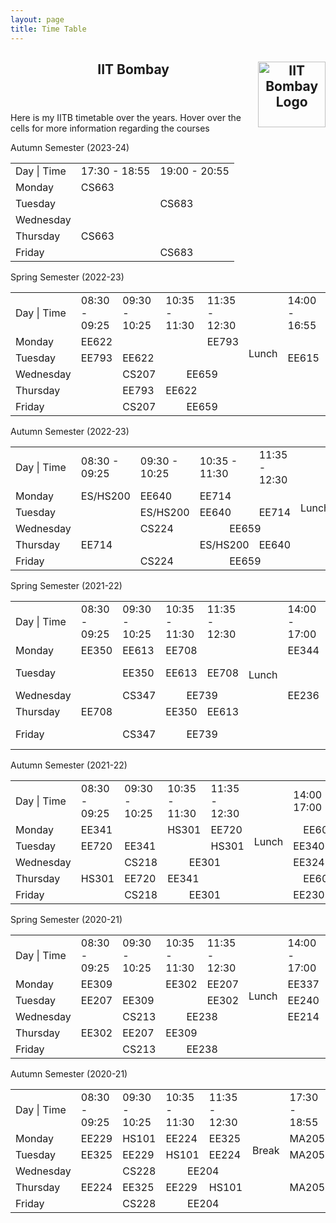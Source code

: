 ```yaml
---
layout: page
title: Time Table
---
```

<div class="content">
    <header>
        <h2>IIT Bombay <a href="http://www.iitb.ac.in/"><img class="inversion" src="{{ site.url }}/website-assets/iitb-logo.png" alt="IIT Bombay Logo" style="width:107.72px;height:105px;" align="right"/></a>
        </h2>
    </header>
</div>
<p>Here is my IITB timetable over the years. Hover over the cells for more information regarding the courses</p>
<!------------------------ Autumn Semester 23-24 ------------------------>
<p>Autumn Semester (2023-24)</p>
<div class="table-wrapper" id="time-table">
    <table class="alt">
        <tr>
            <td>Day | Time</td>
            <td>17:30 - 18:55</td>
            <td>19:00 - 20:55</td>
        </tr>
        <tr>
            <td>Monday</td>
            <td title="Fundamentals of Digital Image Processing&#010;Prof: Ajit Rajwade&#010;Room: LH 101">CS663</td>
            <td title="Free?"></td>
        </tr>
        <tr>
            <td>Tuesday</td>
            <td title="Free?"></td>
            <td title="Advanced Computer Architechture&#010;Prof: Biswabandan Panda&#010;Room: CS 103">CS683</td>
        </tr>    
        <tr>
            <td>Wednesday</td>
            <td title="Free?"></td>
            <td title="Free?"></td>
        </tr>    
        <tr>
            <td>Thursday</td>
            <td title="Fundamentals of Digital Image Processing&#010;Prof: Ajit Rajwade&#010;Room: LH 101">CS663</td>
            <td title="Free?"></td>
        </tr>    
        <tr>
            <td>Friday</td>
            <td title="Free?"></td>
            <td title="Advanced Computer Architechture&#010;Prof: Biswabandan Panda&#010;Room: CS 103">CS683</td>
        </tr>    
    </table>
</div>
<!------------------------ Spring Semester 22-23 ------------------------>
<p>Spring Semester (2022-23)</p>
<div class="table-wrapper" id="time-table">
    <table class="alt">
        <tr>
            <td>Day | Time</td>
            <td>08:30 - 09:25</td>
            <td>09:30 - 10:25</td>
            <td colspan="2">10:35 - 11:30</td>
            <td>11:35 - 12:30</td>
            <td rowspan="6" style="vertical-align : middle;">Lunch</td>
            <td colspan="3">14:00 - 16:55</td>
            <td rowspan="6" style="vertical-align : middle;">Snacks</td>
            <td>19:00 - 20:25</td>        
        </tr>
        <tr>
            <td>Monday</td>
            <td title="Optimal Control Systems&#010;Prof: Pillai Harish&#010;Room: LT 102">EE622</td>
            <td colspan="3" title="Free?"></td>
            <td title="Topics in Cryptology&#010;Prof: Sule V.R.&#010;Room: LT 101">EE793</td>
            <td colspan="3" title="Free?"></td>
            <td title="Large Sparse Matrix Computations&#010;Prof: Soman S.A.&#010;Room: EEG-001">EE710</td>
        </tr>
        <tr>
            <td>Tuesday</td>
            <td title="Topics in Cryptology&#010;Prof: Sule V.R.&#010;Room: LT 101">EE793</td>
            <td title="Optimal Control Systems&#010;Prof: Pillai Harish&#010;Room: LT 102">EE622</td>
            <td colspan="3" title="Free?"></td>
            <td colspan="3" title="Control and Computational Laboratory&#010;Prof: Debasattam Pal&#010;Room: CC Lab (2nd floor)">EE615</td>
            <td title="Free?"></td>
        </tr>    
        <tr>
            <td>Wednesday</td>
            <td title="Free?"></td>
            <td colspan="2" title="Discrete Structures&#010;Prof: Manoj Prabhakaran&#010;Room: CC 103">CS207</td>
            <td colspan="2" title="Introduction to Stochastic Optimization&#010;Prof: Vivek Borkar&#010;Room: LC 001">EE659</td>
            <td colspan="3" title="Free?"></td>
            <td title="Free?"></td>
        </tr>    
        <tr>
            <td>Thursday</td>
            <td title="Free?"></td>
            <td title="Topics in Cryptology&#010;Prof: Sule V.R.&#010;Room: LT 101">EE793</td>
            <td colspan="2" title="Optimal Control Systems&#010;Prof: Pillai Harish&#010;Room: LT 102">EE622</td>
            <td title="Free?"></td>
            <td colspan="3" title="Free?"></td>
            <td title="Large Sparse Matrix Computations&#010;Prof: Soman S.A.&#010;Room: EEG-001">EE710</td>
        </tr>    
        <tr>
            <td>Friday</td>
            <td title="Free?"></td>
            <td colspan="2" title="Discrete Structures&#010;Prof: Manoj Prabhakaran&#010;Room: CC 103">CS207</td>
            <td colspan="2" title="Introduction to Stochastic Optimization&#010;Prof: Vivek Borkar&#010;Room: LC 001">EE659</td>
            <td colspan="3" title="Free?"></td>
            <td title="Free?"></td>
        </tr>    
    </table>
</div>
<!------------------------ Autumn Semester 22-23 ------------------------>
<p>Autumn Semester (2022-23)</p>
<div class="table-wrapper" id="time-table">
    <table class="alt">
        <tr>
            <td>Day | Time</td>
            <td>08:30 - 09:25</td>
            <td>09:30 - 10:25</td>
            <td colspan="2">10:35 - 11:30</td>
            <td>11:35 - 12:30</td>
            <td rowspan="6" style="vertical-align : middle;">Lunch</td>
            <td colspan="3">15:30 - 16:55</td>
            <td rowspan="6" style="vertical-align : middle;">Snacks</td>
            <td>17:30 - 18:55</td>        
        </tr>
        <tr>
            <td>Monday</td>
            <td title="Environment Studies&#010;Prof: Swatantra Pratap Singh&#010;Prof: Virendra Sethi&#010;Prof: Srinidhi Balasubramanian&#010;Prof: Ratikanta Panda&#010;Prof: Rama Pal&#010;Prof: Mahendra Dindayal Shahare&#010;Room: LH 101">ES/HS200</td>
            <td title="Multivariable Control Systems&#010;Prof: Harish Pillai&#010;Room: EEG-103">EE640</td>
            <td colspan="2" title="Behavioral Theory of Systems&#010;Prof: Debasattam Pal&#010;Room: EEG-103">EE714</td>
            <td title="Free?"></td>
            <td colspan="3" title="Free?"></td>
            <td title="Applied Linear Algebra&#010;Prof: Dwaipayan Mukherjee&#010;Room: EEG-101">EE635</td>
        </tr>
        <tr>
            <td>Tuesday</td>
            <td title="Free?"></td>
            <td title="Environment Studies&#010;Prof: Swatantra Pratap Singh&#010;Prof: Virendra Sethi&#010;Prof: Srinidhi Balasubramanian&#010;Prof: Ratikanta Panda&#010;Prof: Rama Pal&#010;Prof: Mahendra Dindayal Shahare&#010;Room: LH 101">ES/HS200</td>
            <td colspan="2" title="Multivariable Control Systems&#010;Prof: Harish Pillai&#010;Room: EEG-103" col40an="2">EE640</td>
            <td title="Behavioral Theory of Systems&#010;Prof: Debasattam Pal&#010;Room: EEG-103">EE714</td>
            <td colspan="3" title="Game Theory and Algorithmic Mechanism Design&#010;Prof: Swaprava Nath&#010;Room: CC 103">CS6001</td>
            <td title="Free?"></td>
        </tr>    
        <tr>
            <td>Wednesday</td>
            <td title="Free?"></td>
            <td colspan="2" title="Computer Networks&#010;Prof: Vinay Ribeiro&#010;Room: VMCC33">CS224</td>
            <td colspan="2" title="A First Course in Optimization&#010;Prof: Vivek Borkar&#010;Room: EEG-002">EE659</td>
            <td colspan="3" title="Free?"></td>
            <td title="Free?"></td>
        </tr>    
        <tr>
            <td>Thursday</td>
            <td title="Behavioral Theory of Systems&#010;Prof: Debasattam Pal&#010;Room: EEG-103">EE714</td>
            <td title="Free?"></td>
            <td colspan="2" title="Environment Studies&#010;Prof: Swatantra Pratap Singh&#010;Prof: Virendra Sethi&#010;Prof: Srinidhi Balasubramanian&#010;Prof: Ratikanta Panda&#010;Prof: Rama Pal&#010;Prof: Mahendra Dindayal Shahare&#010;Room: LH 101">ES/HS200</td>
            <td title="Multivariable Control Systems&#010;Prof: Harish Pillai&#010;Room: EEG-103">EE640</td>
            <td colspan="3" title="Free?"></td>
            <td title="Applied Linear Algebra&#010;Prof: Dwaipayan Mukherjee&#010;Room: EEG-101">EE635</td>
        </tr>    
        <tr>
            <td>Friday</td>
            <td title="Free?"></td>
            <td colspan="2" title="Computer Networks&#010;Prof: Vinay Ribeiro&#010;Room: VMCC33">CS224</td>
            <td colspan="2" title="A First Course in Optimization&#010;Prof: Vivek Borkar&#010;Room: EEG-002">EE659</td>
            <td colspan="3" title="Game Theory and Algorithmic Mechanism Design&#010;Prof: Swaprava Nath&#010;Room: CC 103">CS6001</td>
            <td title="Free?"></td>
        </tr>    
    </table>
</div>
<!------------------------ Spring Semester 21-22 ------------------------>
<p>Spring Semester (2021-22)</p>
<div class="table-wrapper" id="time-table">
    <table class="alt">
        <tr>
            <td>Day | Time</td>
            <td>08:30 - 09:25</td>
            <td>09:30 - 10:25</td>
            <td colspan="2">10:35 - 11:30</td>
            <td>11:35 - 12:30</td>
            <td rowspan="6" style="vertical-align : middle;">Lunch</td>
            <td colspan="3" width="20%">14:00 - 17:00</td>
            <td rowspan="6" style="vertical-align : middle;">Snacks</td>
            <td>17:30 - 18:55</td>        
        </tr>
        <tr>
            <td>Monday</td>
            <td title="Technical Communication - I&#010;Prof: Kulkarni S V">EE350</td>
            <td title="Nonlinear Dynamical Systems&#010;Prof: Debasattam Pal">EE613</td>
            <td colspan="2" title="Information Theory and Coding&#010;Prof: Sibi Raj B. Pillai">EE708</td>
            <td title="Free?"></td>
            <td colspan="3" title="Electronics Design Lab&#010;Prof: J. John">EE344</td>
            <td title="Free?"></td>
        </tr>
        <tr>
            <td>Tuesday</td>
            <td title="Free?"></td>
            <td title="Technical Communication - I&#010;Prof: Kulkarni S V">EE350</td>
            <td title="Nonlinear Dynamical Systems&#010;Prof: Debasattam Pal" colspan="2">EE613</td>
            <td title="Information Theory and Coding&#010;Prof: Sibi Raj B. Pillai">EE708</td>
            <td colspan="3" title="Free?"></td>
            <td title="Formal Methods in Machine Learning&#010;Supratik Chakraborty">CS 781</td>
        </tr>    
        <tr>
            <td>Wednesday</td>
            <td title="Free?"></td>
            <td colspan="2" title="Operating Systems&#010;Prof: Mythili Vutukuru">CS347</td>
            <td colspan="2" title="Processor Design&#010;Virendra Singh">EE739</td>
            <td colspan="3" title="Electronic Devices Laboratory&#010;Prof: Udayan Ganguli&#010;Prof: Saurabh Lodha">EE236</td>
            <td title="Free?"></td>
        </tr>    
        <tr>
            <td>Thursday</td>
            <td title="Information Theory and Coding&#010;Prof: Sibi Raj B. Pillai">EE708</td>
            <td title="Free?"></td>
            <td colspan="2" title="Technical Communication - I&#010;Prof: Kulkarni S V">EE350</td>
            <td title="Nonlinear Dynamical Systems&#010;Prof: Debasattam Pal">EE613</td>
            <td colspan="3" title="Free?"></td>
            <td title="Free?"></td>
        </tr>    
        <tr>
            <td>Friday</td>
            <td title="Free?"></td>
            <td colspan="2" title="Operating Systems&#010;Prof: Mythili Vutukuru">CS347</td>
            <td colspan="2" title="Processor Design&#010;Virendra Singh">EE739</td>
            <td colspan="3" title="Free?"></td>
            <td title="Formal Methods in Machine Learning&#010;Supratik Chakraborty">CS 781</td>
        </tr>    
    </table>
</div>
<!------------------------ Autumn Semester 21-22 ------------------------>
<p>Autumn Semester (2021-22)</p>
<div class="table-wrapper" id="time-table">
    <table class="alt">
        <tr>
            <td>Day | Time</td>
            <td>08:30 - 09:25</td>
            <td>09:30 - 10:25</td>
            <td colspan="2">10:35 - 11:30</td>
            <td>11:35 - 12:30</td>
            <td rowspan="6" style="vertical-align : middle;">Lunch</td>
            <td colspan="3" width="20%">14:00 - 17:00</td>
            <td rowspan="6" style="vertical-align : middle;">Snacks</td>
            <td>19:00 - 20:30</td>        
        </tr>
        <tr>
            <td>Monday</td>
            <td title="Communication Systems - I&#010;Prof: Gaurav Kasbekar&#010;Prof: Shabbir Merchant">EE341</td>
            <td title="Free?"></td>
            <td colspan="2" title="Philosophy&#010;Prof: R. K. Panda">HS301</td>
            <td title="An Introduction to Number Theory and Cryptography&#010;Prof: Virendra Sule">EE720</td>
            <td width="10%" colspan="2" title="Free?"></td>
            <td title="Error Correcting Codes&#010;Prof: Nikhil Karamchandani">EE605</td>
            <td title="Foundations of Intelligent and Learning Agents&#010;Prof: Shivaram Kalyanakrishnan">CS747</td>
        </tr>
        <tr>
            <td>Tuesday</td>
            <td title="An Introduction to Number Theory and Cryptography&#010;Prof: Virendra Sule">EE720</td>
            <td title="Communication Systems - I&#010;Prof: Gaurav Kasbekar&#010;Prof: Shabbir Merchant">EE341</td>
            <td title="Free?" colspan="2"></td>
            <td title="Philosophy&#010;Prof: R. K. Panda">HS301</td>
            <td colspan="3" title="Communications Lab&#010;Prof: Jayakrishnan Nair">EE340</td>
            <td title="Free?"></td>
        </tr>    
        <tr>
            <td>Wednesday</td>
            <td title="Free?"></td>
            <td colspan="2" title="Design and Analysis of Algorithms&#010;Prof: Abhiram Ranade">CS218</td>
            <td colspan="2" title="Electromagnetic Waves&#010;Prof: Kasturi Saha&#010;Prof: R K Shevgaonkar">EE301</td>
            <td colspan="3" title="Control Systems Lab&#010;Prof: Madhu Belur&#010;Prof: Debasattam Pal">EE324</td>
            <td title="Free?"></td>
        </tr>    
        <tr>
            <td>Thursday</td>
            <td title="Philosophy&#010;Prof: R. K. Panda">HS301</td>
            <td title="An Introduction to Number Theory and Cryptography&#010;Prof: Virendra Sule">EE720</td>
            <td colspan="2" title="Communication Systems - I&#010;Prof: Gaurav Kasbekar&#010;Prof: Shabbir Merchant">EE341</td>
            <td title="Free?"></td>
            <td width="10%" colspan="2" title="Free?"></td>
            <td title="Error Correcting Codes&#010;Prof: Nikhil Karamchandani">EE605</td>
            <td title="Foundations of Intelligent and Learning Agents&#010;Prof: Shivaram Kalyanakrishnan">CS747</td>
        </tr>    
        <tr>
            <td>Friday</td>
            <td title="Free?"></td>
            <td colspan="2" title="Design and Analysis of Algorithms&#010;Prof: Abhiram Ranade">CS218</td>
            <td colspan="2" title="Electromagnetic Waves&#010;Prof: Kasturi Saha&#010;Prof: R K Shevgaonkar">EE301</td>
            <td colspan="3" title="Analog Circuits Lab&#010;Prof: Joseph John">EE230</td>
            <td title="Free?"></td>
        </tr>    
    </table>
</div>
<!------------------------ Spring Semester 20-21 ------------------------>
<p>Spring Semester (2020-21)</p>
<div class="table-wrapper" id="time-table">
    <table class="alt">
        <tr>
            <td>Day | Time</td>
            <td>08:30 - 09:25</td>
            <td>09:30 - 10:25</td>
            <td colspan="2">10:35 - 11:30</td>
            <td>11:35 - 12:30</td>
            <td rowspan="6" style="vertical-align : middle;">Lunch</td>
            <td width="20%">14:00 - 17:00</td>
            <td rowspan="6" style="vertical-align : middle;">Snacks</td>
            <td>17:30 - 18:55</td>
        </tr>
        <tr>
            <td>Monday</td>
            <td title="Microprocessors&#010;Prof: Sharma Dinesh">EE309</td>
            <td title="Free?"></td>
            <td title="Control Systems&#010;Prof: Dwaipayan Mukherjee" colspan="2">EE302</td>
            <td title="Electronic Devices and Circuits&#010;Prof: M. B. Patil">EE207</td>
            <td title="Microprocessors Laboratory&#010;Prof: V Raj Babu&#010;Prof:S. Vijayakumaran&#010;Prof: Patkar Sachin">EE337</td>
            <td title="Matrix Computations&#010;Prof: Debasattam Pal ">EE636</td>
        </tr>
        <tr>
            <td>Tuesday</td>
            <td title="Electronic Devices and Circuits&#010;Prof: M. B. Patil">EE207</td>
            <td title="Microprocessors&#010;Prof: Sharma Dinesh">EE309</td>
            <td title="Free?" colspan="2"></td>
            <td title="Control Systems&#010;Prof: Dwaipayan Mukherjee">EE302</td>
            <td title="Power Engineering Lab&#010;Prof: Fernandes B.G.&#010;Prof: Sandeep Anand&#010;Prof: Prashant Navalkar">EE240</td>
            <td title="Free?"></td>
        </tr>    
        <tr>
            <td>Wednesday</td>
            <td title="Free?"></td>
            <td title="Data Structures and Algorithms&#010;Prof: Sharat Chandran" colspan="2">CS213</td>
            <td title="Power Engineering - II&#010;Prof: Chatterjee Kishore&#010;Prof: Anshuman Shukla" colspan="2">EE238</td>
            <td title="Digital Circuits Lab&#010;Prof: M.Shojaei Baghini">EE214</td>
            <td title="Free?"></td>
        </tr>    
        <tr>
            <td>Thursday</td>
            <td title="Control Systems&#010;Prof: Dwaipayan Mukherjee">EE302</td>
            <td title="Electronic Devices and Circuits&#010;Prof: M. B. Patil">EE207</td>
            <td title="Microprocessors&#010;Prof: Sharma Dinesh" colspan="2">EE309</td>
            <td title="Free?"></td>
            <td title="Free?"></td>
            <td title="Matrix Computations&#010;Prof: Debasattam Pal ">EE636</td>
        </tr>    
        <tr>
            <td>Friday</td>
            <td title="Free?"></td>
            <td title="Data Structures and Algorithms&#010;Prof: Sharat Chandran" colspan="2">CS213</td>
            <td title="Power Engineering - II&#010;Prof: Chatterjee Kishore&#010;Prof: Anshuman Shukla" colspan="2">EE238</td>
            <td title="CS101: Computer Programming and Utilization&#010;Prof: Bhaskaran Raman?"></td>
            <td title="Free?"></td>
        </tr>    
    </table>
</div>
<!------------------------ Autumn Semester 20-21 ------------------------>
<p>Autumn Semester (2020-21)</p>
<div class="table-wrapper" id="time-table">
    <table class="alt">
        <tr>
            <td>Day | Time</td>
            <td>08:30 - 09:25</td>
            <td>09:30 - 10:25</td>
            <td colspan="2">10:35 - 11:30</td>
            <td>11:35 - 12:30</td>
            <td rowspan="6" style="vertical-align : middle;">Break</td>
            <!--td>15:00 - 15:55</td>
            <td rowspan="6">Snacks</td-->
            <td>17:30 - 18:55</td>
        </tr>
        <tr>
            <td>Monday</td>
            <td title="Signal Processing – I&#010;Prof: Animesh Kumar">EE229</td>
            <td title="Economics&#010;Prof: Narayanan K.">HS101</td>
            <td title="Digital Systems&#010;Prof: Virendra Singh" colspan="2">EE224</td>
            <td title="Probability and Random Processes&#010;Prof: Manoj Gopalkrishnanm&#010;Prof: Manjunath D.">EE325</td>
            <!--td></td-->
            <td title="Complex Analysis&#010;Prof: Sudarshan Gurjar">MA205</td>
        </tr>
        <tr>
            <td>Tuesday</td>
            <td title="Probability and Random Processes&#010;Prof: Manoj Gopalkrishnanm&#010;Prof: Manjunath D.">EE325</td>
            <td title="Signal Processing – I&#010;Prof: Animesh Kumar">EE229</td>
            <td title="Economics&#010;Prof: Narayanan K." colspan="2">HS101</td>
            <td title="Digital Systems&#010;Prof: Virendra Singh">EE224</td>
            <!--td></td-->
            <td title="Complex Analysis&#010;Prof: Sudarshan Gurjar">MA205</td>
        </tr>    
        <tr>
            <td>Wednesday</td>
            <td title="Free?"></td>
            <td title="Logic for Computer Science&#010;Prof: Krishna Shankara Narayanan" colspan="2">CS228</td>
            <td title="Analog Circuits&#010;Prof: Rajesh H. Zele" colspan="2">EE204</td>
            <!--td></td-->
            <td title="Free?"></td>
        </tr>    
        <tr>
            <td>Thursday</td>
            <td title="Digital Systems&#010;Prof: Virendra Singh">EE224</td>
            <td title="Probability and Random Processes&#010;Prof: Manoj Gopalkrishnanm&#010;Prof: Manjunath D.">EE325</td>
            <td title="Signal Processing – I&#010;Prof: Animesh Kumar" colspan="2">EE229</td>
            <td title="Economics&#010;Prof: Narayanan K.">HS101</td>
            <!--td></td-->
            <td title="Complex Analysis&#010;Prof: Sudarshan Gurjar">MA205</td>
        </tr>    
        <tr>
            <td>Friday</td>
            <td title="Free?"></td>
            <td title="Logic for Computer Science&#010;Prof: Krishna Shankara Narayanan" colspan="2">CS228</td>
            <td title="Analog Circuits&#010;Prof: Rajesh H. Zele" colspan="2">EE204</td>
            <!--td></td-->
            <td title="Free?"></td>
        </tr>    
    </table>
</div>
